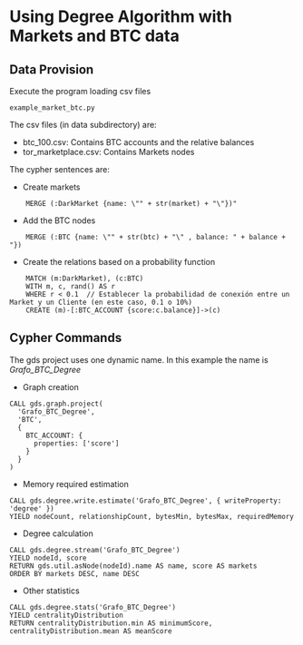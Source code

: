 # Using Degree Algorithm with Markets and BTC data

## Data Provision
Execute the program loading csv files
```
example_market_btc.py
```

The csv files (in data subdirectory) are:
* btc_100.csv: Contains BTC accounts and the relative balances
* tor_marketplace.csv: Contains Markets nodes

The cypher sentences are:

* Create markets

```
    MERGE (:DarkMarket {name: \"" + str(market) + "\"})"
```

* Add the BTC nodes

```
    MERGE (:BTC {name: \"" + str(btc) + "\" , balance: " + balance + "})
```

* Create the relations based on a probability function 

```
    MATCH (m:DarkMarket), (c:BTC)
    WITH m, c, rand() AS r
    WHERE r < 0.1  // Establecer la probabilidad de conexión entre un Market y un Cliente (en este caso, 0.1 o 10%)
    CREATE (m)-[:BTC_ACCOUNT {score:c.balance}]->(c)
```




## Cypher Commands

The gds project uses one dynamic name. In this example the name is *Grafo_BTC_Degree*

* Graph creation

```
CALL gds.graph.project(
  'Grafo_BTC_Degree',
  'BTC',
  {
    BTC_ACCOUNT: {
      properties: ['score']
    }
  }
)
```

* Memory required estimation
```
CALL gds.degree.write.estimate('Grafo_BTC_Degree', { writeProperty: 'degree' })
YIELD nodeCount, relationshipCount, bytesMin, bytesMax, requiredMemory
```

* Degree calculation

```
CALL gds.degree.stream('Grafo_BTC_Degree')
YIELD nodeId, score
RETURN gds.util.asNode(nodeId).name AS name, score AS markets
ORDER BY markets DESC, name DESC
```

* Other statistics

```
CALL gds.degree.stats('Grafo_BTC_Degree')
YIELD centralityDistribution
RETURN centralityDistribution.min AS minimumScore, centralityDistribution.mean AS meanScore
```

